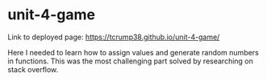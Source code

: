 # unit-4-game

Link to deployed page: https://tcrump38.github.io/unit-4-game/

Here I needed to learn how to assign values and generate random numbers in functions. This was the most challenging part solved by researching on stack overflow.
